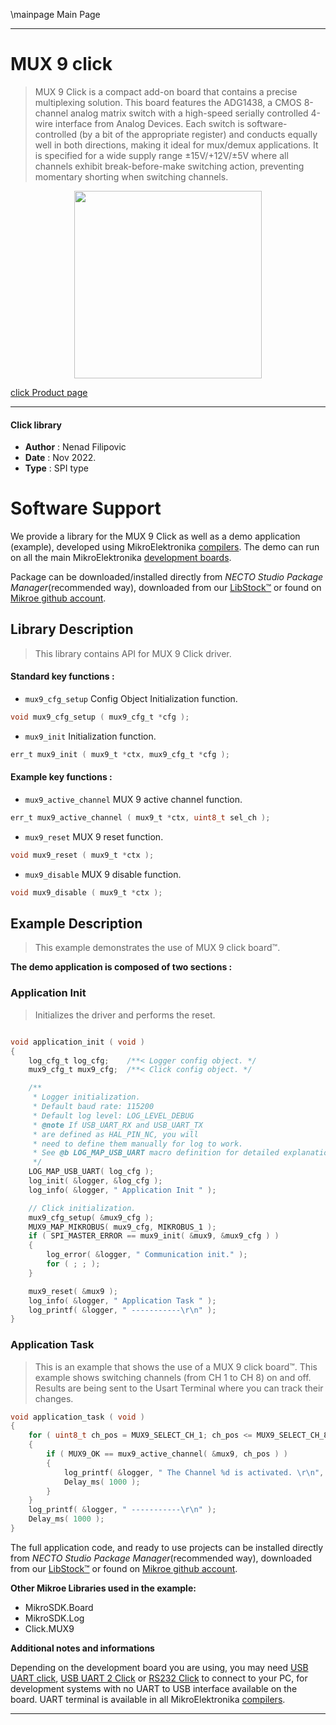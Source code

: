 \mainpage Main Page

---
# MUX 9 click

> MUX 9 Click is a compact add-on board that contains a precise multiplexing solution. 
> This board features the ADG1438, a CMOS 8-channel analog matrix switch 
> with a high-speed serially controlled 4-wire interface from Analog Devices. 
> Each switch is software-controlled (by a bit of the appropriate register) 
> and conducts equally well in both directions, making it ideal for mux/demux applications. 
> It is specified for a wide supply range ±15V/+12V/±5V where all channels exhibit break-before-make switching action, 
> preventing momentary shorting when switching channels.

<p align="center">
  <img src="https://download.mikroe.com/images/click_for_ide/mux9_click.png" height=300px>
</p>

[click Product page](https://www.mikroe.com/mux-9-click)

---


#### Click library

- **Author**        : Nenad Filipovic
- **Date**          : Nov 2022.
- **Type**          : SPI type


# Software Support

We provide a library for the MUX 9 Click
as well as a demo application (example), developed using MikroElektronika
[compilers](https://www.mikroe.com/necto-studio).
The demo can run on all the main MikroElektronika [development boards](https://www.mikroe.com/development-boards).

Package can be downloaded/installed directly from *NECTO Studio Package Manager*(recommended way), downloaded from our [LibStock&trade;](https://libstock.mikroe.com) or found on [Mikroe github account](https://github.com/MikroElektronika/mikrosdk_click_v2/tree/master/clicks).

## Library Description

> This library contains API for MUX 9 Click driver.

#### Standard key functions :

- `mux9_cfg_setup` Config Object Initialization function.
```c
void mux9_cfg_setup ( mux9_cfg_t *cfg );
```

- `mux9_init` Initialization function.
```c
err_t mux9_init ( mux9_t *ctx, mux9_cfg_t *cfg );
```

#### Example key functions :

- `mux9_active_channel` MUX 9 active channel function.
```c
err_t mux9_active_channel ( mux9_t *ctx, uint8_t sel_ch );
```

- `mux9_reset` MUX 9 reset function.
```c
void mux9_reset ( mux9_t *ctx );
```

- `mux9_disable` MUX 9 disable function.
```c
void mux9_disable ( mux9_t *ctx );
```

## Example Description

> This example demonstrates the use of MUX 9 click board™.

**The demo application is composed of two sections :**

### Application Init

> Initializes the driver and performs the reset.

```c

void application_init ( void )
{
    log_cfg_t log_cfg;    /**< Logger config object. */
    mux9_cfg_t mux9_cfg;  /**< Click config object. */

    /** 
     * Logger initialization.
     * Default baud rate: 115200
     * Default log level: LOG_LEVEL_DEBUG
     * @note If USB_UART_RX and USB_UART_TX 
     * are defined as HAL_PIN_NC, you will 
     * need to define them manually for log to work. 
     * See @b LOG_MAP_USB_UART macro definition for detailed explanation.
     */
    LOG_MAP_USB_UART( log_cfg );
    log_init( &logger, &log_cfg );
    log_info( &logger, " Application Init " );

    // Click initialization.
    mux9_cfg_setup( &mux9_cfg );
    MUX9_MAP_MIKROBUS( mux9_cfg, MIKROBUS_1 );
    if ( SPI_MASTER_ERROR == mux9_init( &mux9, &mux9_cfg ) )
    {
        log_error( &logger, " Communication init." );
        for ( ; ; );
    }

    mux9_reset( &mux9 );
    log_info( &logger, " Application Task " );
    log_printf( &logger, " -----------\r\n" );
}

```

### Application Task

> This is an example that shows the use of a MUX 9 click board™.
> This example shows switching channels (from CH 1 to CH 8) on and off.
> Results are being sent to the Usart Terminal where you can track their changes.

```c
void application_task ( void )
{
    for ( uint8_t ch_pos = MUX9_SELECT_CH_1; ch_pos <= MUX9_SELECT_CH_8; ch_pos++ )
    {
        if ( MUX9_OK == mux9_active_channel( &mux9, ch_pos ) )
        {
            log_printf( &logger, " The Channel %d is activated. \r\n", ( uint16_t ) ch_pos );
            Delay_ms( 1000 );
        }
    }
    log_printf( &logger, " -----------\r\n" );
    Delay_ms( 1000 );
}
```

The full application code, and ready to use projects can be installed directly from *NECTO Studio Package Manager*(recommended way), downloaded from our [LibStock&trade;](https://libstock.mikroe.com) or found on [Mikroe github account](https://github.com/MikroElektronika/mikrosdk_click_v2/tree/master/clicks).

**Other Mikroe Libraries used in the example:**

- MikroSDK.Board
- MikroSDK.Log
- Click.MUX9

**Additional notes and informations**

Depending on the development board you are using, you may need
[USB UART click](https://www.mikroe.com/usb-uart-click),
[USB UART 2 Click](https://www.mikroe.com/usb-uart-2-click) or
[RS232 Click](https://www.mikroe.com/rs232-click) to connect to your PC, for
development systems with no UART to USB interface available on the board. UART
terminal is available in all MikroElektronika
[compilers](https://shop.mikroe.com/compilers).

---
